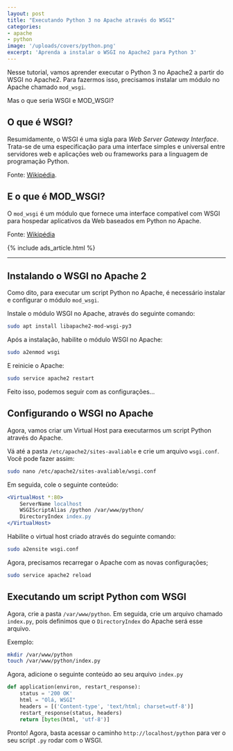 ```yaml
---
layout: post
title: "Executando Python 3 no Apache através do WSGI"
categories:
- apache
- python
image: '/uploads/covers/python.png'
excerpt: 'Aprenda a instalar o WSGI no Apache2 para Python 3'
---
```


Nesse tutorial, vamos aprender executar o Python 3 no Apache2 a partir do WSGI no Apache2. Para fazermos isso, precisamos instalar um módulo no Apache chamado `mod_wsgi`. 

Mas o que seria WSGI e MOD_WSGI?

## O que é WSGI?

Resumidamente, o WSGI é uma sigla para *Web Server Gateway Interface*. Trata-se de uma especificação para uma interface simples e universal entre servidores web e aplicações web ou frameworks para a linguagem de programação Python. 

Fonte: [Wikipédia](https://pt.wikipedia.org/wiki/Web_Server_Gateway_Interface).

## E o que é MOD_WSGI?

O `mod_wsgi` é um módulo que fornece uma interface compatível com WSGI para hospedar aplicativos da Web baseados em Python no Apache.

Fonte: [Wikipédia](https://en.wikipedia.org/wiki/Mod_wsgi)

{% include ads_article.html %}

----

## Instalando o WSGI no Apache 2

Como dito, para executar um script Python no Apache, é necessário instalar e configurar o módulo `mod_wsgi`. 

Instale o módulo WSGI no Apache, através do seguinte comando:

```sh
sudo apt install libapache2-mod-wsgi-py3
```

Após a instalação, habilite o módulo WSGI no Apache:

```bash
sudo a2enmod wsgi
```

E reinicie o Apache:

```bash
sudo service apache2 restart
```

Feito isso, podemos seguir com as configurações...


## Configurando o WSGI no Apache

Agora, vamos criar um Virtual Host para executarmos um script Python através do Apache.

Vá até a pasta `/etc/apache2/sites-avaliable` e crie um arquivo `wsgi.conf`. 
Você pode fazer assim:

```bash
sudo nano /etc/apache2/sites-avaliable/wsgi.conf
```

Em seguida, cole o seguinte conteúdo:

```apache
<VirtualHost *:80>
    ServerName localhost
    WSGIScriptAlias /python /var/www/python/
    DirectoryIndex index.py
</VirtualHost>
```

Habilite o virtual host criado através do seguinte comando:

```bash
sudo a2ensite wsgi.conf
```

Agora, precisamos recarregar o Apache com as novas configurações;

```bash
sudo service apache2 reload
```

## Executando um script Python com WSGI

Agora, crie a pasta `/var/www/python`. Em seguida, crie um arquivo chamado `index.py`, pois definimos que o `DirectoryIndex` do Apache será esse arquivo.

Exemplo:

```bash
mkdir /var/www/python
touch /var/www/python/index.py
```

Agora, adicione o seguinte conteúdo ao seu arquivo `index.py`

```python
def application(environ, restart_response):
    status = '200 OK'
    html = "Olá, WSGI"
    headers = [('Content-type', 'text/html; charset=utf-8')]
    restart_response(status, headers)
    return [bytes(html, 'utf-8')]

```


Pronto! Agora, basta acessar o caminho `http://localhost/python` para ver o seu script `.py` rodar com o WSGI.